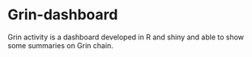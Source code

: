 # Grin-dashboard
Grin activity is a dashboard developed in R and shiny and able to show some summaries on Grin chain. 
